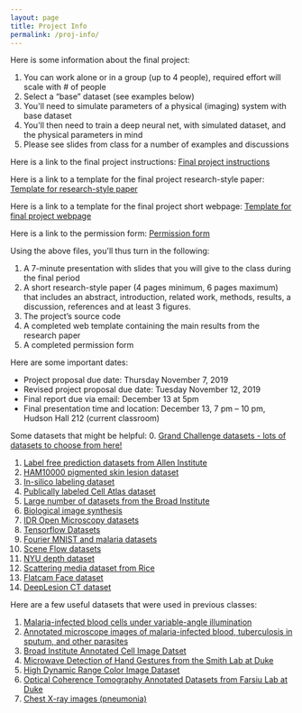 ```yaml
---
layout: page
title: Project Info
permalink: /proj-info/
---
```

Here is some information about the final project:
1. You can work alone or in a group (up to 4 people), required effort will scale with # of people
2. Select a “base” dataset (see examples below)
3. You'll need to simulate parameters of a physical (imaging) system with base dataset
4. You'll then need to train a deep neural net, with simulated dataset, and the physical parameters in mind
5. Please see slides from class for a number of examples and discussions 

Here is a link to the final project instructions: 
[Final project instructions](/data/BME590_Project_Instructions.pdf)

Here is a link to a template for the final project research-style paper:
[Template for research-style paper](/data/paper_template.zip)

Here is a link to a template for the final project short webpage:
[Template for final project webpage](/data/website_template.zip)

Here is a link to the permission form:
[Permission form](/data/permission_form.pdf)

Using the above files, you'll thus turn in the following:
1. A 7-minute presentation with slides that you will give to the class during the final period  
2. A short research-style paper (4 pages minimum, 6 pages maximum) that includes an abstract, introduction, related work, methods, results, a discussion, references and at least 3 figures. 
3. The project’s source code
4. A completed web template containing the main results from the research paper
5. A completed permission form


Here are some important dates:
- Project proposal due date: Thursday November 7, 2019
- Revised project proposal due date: Tuesday November 12, 2019
- Final report due via email: December 13 at 5pm
- Final presentation time and location: December 13, 7 pm – 10 pm, Hudson Hall 212 (current classroom)

Some datasets that might be helpful:
0. [Grand Challenge datasets - lots of datasets to choose from here!](https://grand-challenge.org/challenges/)
1. [Label free prediction datasets from Allen Institute](https://downloads.allencell.org/publication-data/label-free-prediction/index.html)
2. [HAM10000 pigmented skin lesion dataset](https://dataverse.harvard.edu/dataset.xhtml?persistentId=doi:10.7910/DVN/DBW86T)
3. [In-silico labeling dataset](https://github.com/google/in-silico-labeling/blob/master/data.md)
4. [Publically labeled Cell Atlas dataset](https://www.nature.com/articles/nbt.4225#supplementary-information)
5. [Large number of datasets from the Broad Institute](https://data.broadinstitute.org/bbbc/image_sets.html)
6. [Biological image synthesis](https://github.com/aosokin/biogans)
7. [IDR Open Microscopy datasets](https://idr.openmicroscopy.org/)
8. [Tensorflow Datasets](https://www.tensorflow.org/datasets/catalog/overview)
9. [Fourier MNIST and malaria datasets](http://deepimaging.io/recurrent-illuminated-attention/)
10. [Scene Flow datasets](https://lmb.informatik.uni-freiburg.de/resources/datasets/SceneFlowDatasets.en.html)
11. [NYU depth dataset](https://cs.nyu.edu/~silberman/datasets/nyu_depth_v2.html)
12. [Scattering media dataset from Rice](http://dsp.rice.edu/research/transmissionmatrices/)
13. [Flatcam Face dataset](http://computationalimaging.rice.edu/databases/flatcam-face-dataset/)
14. [DeepLesion CT dataset](https://www.nih.gov/news-events/news-releases/nih-clinical-center-releases-dataset-32000-ct-images)


Here are a few useful datasets that were used in previous classes:
1. [Malaria-infected blood cells under variable-angle illumination](http://deepimaging.io/recurrent-illuminated-attention/)
2. [Annotated microscope images of malaria-infected blood, tuberculosis in sputum, and other parasites](http://air.ug/microscopy/)
3. [Broad Institute Annotated Cell Image Datset](https://data.broadinstitute.org/bbbc/BBBC006/)
4. [Microwave Detection of Hand Gestures from the Smith Lab at Duke](https://www.dropbox.com/sh/0opcl6skajz1v9s/AADdmrY0Ff676ZPFmcLEP3dca?dl=0)
5. [High Dynamic Range Color Image Dataset](https://www2.cs.sfu.ca/~colour/data/funt_hdr/)
6. [Optical Coherence Tomography Annotated Datasets from Farsiu Lab at Duke](http://people.duke.edu/~sf59/software.html)
7. [Chest X-ray images (pneumonia)](https://www.kaggle.com/paultimothymooney/chest-xray-pneumonia)

